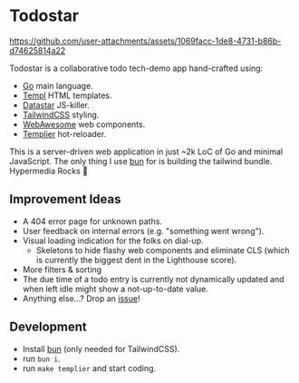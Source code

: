 # Todostar

https://github.com/user-attachments/assets/1069facc-1de8-4731-b86b-d74625814a22

Todostar is a collaborative todo tech-demo app hand-crafted using:

- [Go](https://go.dev) main language.
- [Templ](https://templ.guide) HTML templates.
- [Datastar](https://data-star.dev) JS-killer.
- [TailwindCSS](https://tailwindcss.com/) styling.
- [WebAwesome](https://webawesome.com/) web components.
- [Templier](https://github.com/romshark/templier) hot-reloader.

This is a server-driven web application in just ~2k LoC of Go and minimal JavaScript.
The only thing I use [bun](https://bun.com/) for is building the tailwind bundle.
Hypermedia Rocks 🤘

## Improvement Ideas

- A 404 error page for unknown paths.
- User feedback on internal errors (e.g. "something went wrong").
- Visual loading indication for the folks on dial-up.
  - Skeletons to hide flashy web components and eliminate CLS
    (which is currently the biggest dent in the Lighthouse score).
- More filters & sorting
- The due time of a todo entry is currently not dynamically updated
  and when left idle might show a not-up-to-date value.
- Anything else...? Drop an [issue](https://github.com/romshark/todostar/issues)!

## Development

- Install [bun](https://bun.com/) (only needed for TailwindCSS).
- run `bun i`.
- run `make templier` and start coding.
